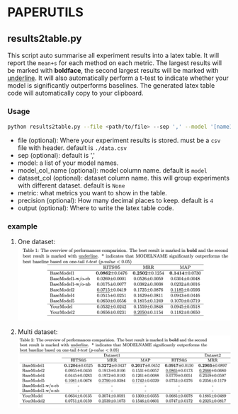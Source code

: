 # PAPERUTILS

## results2table.py

This script auto summarise all experiment results into a latex table. It will report the `mean+s` for each method on each metric. The largest results will be marked with **boldface**, the second largest results will be marked with <u>underline</u>. It will also automatically perform a t-test to indicate whether your model is significantly outperforms baselines. The generated latex table code will automatically copy to your clipboard.

### Usage

```bash
python results2table.py --file <path/to/file> --sep ',' --model '[name1, name2]' --model_col 'model_col_name' --dataset 'dataset_col' --metric '[metricname1,metricname2,metric3]' --precision 4 --output <path/to/file>
```

* file (optional): Where your experiment results is stored. must be a `csv` file with header. default is `./data.csv`
* sep (optional): default is ','
* model: a list of your model names.
* model_col_name (optional): model column name. default is `model`
* dataset_col (optional): dataset column name. this will group experiments with different dataset. default is `None`
* metric: what metrics you want to show in the table. 
* precision (optional): How many decimal places to keep. default is `4`
* output (optional): Where to write the latex table code.

### example

1. One dataset:
![One dataset](figs/s2t_od.png)

2. Multi dataset:
![Multi dataset](figs/s2t_md.png)